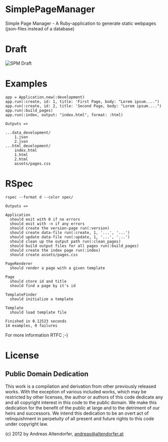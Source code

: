 SimplePageManager
=================

Simple Page Manager - A Ruby-application to generate static webpages (json-files instead of a database)


Draft
=====

![SPM Draft](https://raw.github.com/iboard/spm/master/doc/spm-drafts.png "Simple Page Manager - Draft")


Examples
========

    app = Application.new(:development)
    app.run(:create, id: 1, title: 'First Page, body: "Lorem ipsum....")
    app.run(:create, id: 2, title: 'Second Page, body: "Lorem ipsum....")
    app.run(:build_pages)
    app.run(:index, output: "index.html", format: :html)

    Outputs =>

    ...data_development/
        1.json
        2.json
    ...html_development/
        index.html
        1.html
        2.html
        assets/pages.css

RSpec
=====

    rspec --format d --color spec/

    Outputs =>

    Application
      should exit with 0 if no errors
      should exit with -n if any errors
      should create the version-page run(:version)
      should create data-file run(:create, 1, '...', '...')
      should update data-file run(:update, 1, '...', '...')
      should clean up the output path run(:clean_pages)
      should build output files for all pages run(:build_pages)
      should create the index page run(:index)
      should create assets/pages.css

    PageRenderer
      should render a page with a given template

    Page
      should store id and title
      should find a page by it's id

    TemplateFinder
      should initialize a template

    Template
      should load template file

    Finished in 0.12523 seconds
    14 examples, 0 failures


For more information RTFC ;-)


License
=======

Public Domain Dedication
------------------------

This work is a compilation and derivation from other previously released works. With the exception of
various included works, which may be restricted by other licenses, the author or authors of this code
dedicate any and all copyright interest in this code to the public domain. We make this dedication for
the benefit of the public at large and to the detriment of our heirs and successors. We intend this
dedication to be an overt act of relinquishment in perpetuity of all present and future rights to this
code under copyright law.

(c) 2012 by Andreas Altendorfer, <andreas@altendorfer.at>